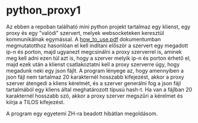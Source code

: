 # python_proxy1
Az ebben a repoban található mini python projekt tartalmaz egy klienst, egy proxy és egy "valódi" szervert, melyek websocketeken keresztül kommunikálnak egymással.
A [how_to_use.pdf](https://github.com/alekszkovacs/python_proxy1/files/8332273/how_to_use.pdf) dokumentumban megmutatotthoz hasonlóan el kell indítani először a szervert egy megadott ip-n és porton, majd ugyanezt megcsinálni a proxy szerverrel is, aminek meg kell adni ezen túl azt is, hogy a szerver melyik ip-n és porton érhető el, majd ezek után a klienst csatlakoztatni kell a proxy szerverre úgy, hogy megadunk neki egy json fájlt.
A program lényege az, hogy amennyiben a json fájl nem tartalmaz 20 karakternél hosszabb kifejezést, akkor a proxy szerver átengedi a kliens kérelmét, és a szerver generálni fog a json fájl tartalmából egy kliens által meghatározott típusú hash-t. Ha van a fájlban 20 karakternél hosszabb szó, akkor a proxy szerver megszűri a kérelmet és kiírja a TILOS kifejezést.

A program egy egyetemi ZH-ra beadott hibátlan megoldásom. 
